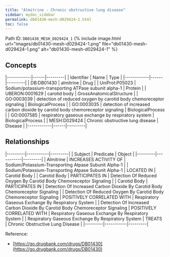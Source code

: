```yaml
---
title: "Almitrine - Chronic obstructive lung disease"
sidebar: mydoc_sidebar
permalink: db01430-mesh-d029424-1.html
toc: false 
---
```



Path ID: `DB01430_MESH_D029424_1`
{% include image.html url="images/db01430-mesh-d029424-1.png" file="db01430-mesh-d029424-1.png" alt="db01430-mesh-d029424-1" %}

## Concepts

|------------|------|---------|
| Identifier | Name | Type    |
|------------|------|---------|
| DB:DB01430 | almitrine | Drug |
| UniProt:P05023 | Sodium/potassium-transporting ATPase subunit alpha-1 | Protein |
| UBERON:0001629 | carotid body | GrossAnatomicalStructure |
| GO:0003039 | detection of reduced oxygen by carotid body chemoreceptor signaling | BiologicalProcess |
| GO:0003035 | detection of increased carbon dioxide by carotid body chemoreceptor signaling | BiologicalProcess |
| GO:0007585 | respiratory gaseous exchange by respiratory system | BiologicalProcess |
| MESH:D029424 | Chronic obstructive lung disease | Disease |
|------------|------|---------|

## Relationships

|---------|-----------|---------|
| Subject | Predicate | Object  |
|---------|-----------|---------|
| Almitrine | INCREASES ACTIVITY OF | Sodium/Potassium-Transporting Atpase Subunit Alpha-1 |
| Sodium/Potassium-Transporting Atpase Subunit Alpha-1 | LOCATED IN | Carotid Body |
| Carotid Body | PARTICIPATES IN | Detection Of Reduced Oxygen By Carotid Body Chemoreceptor Signaling |
| Carotid Body | PARTICIPATES IN | Detection Of Increased Carbon Dioxide By Carotid Body Chemoreceptor Signaling |
| Detection Of Reduced Oxygen By Carotid Body Chemoreceptor Signaling | POSITIVELY CORRELATED WITH | Respiratory Gaseous Exchange By Respiratory System |
| Detection Of Increased Carbon Dioxide By Carotid Body Chemoreceptor Signaling | POSITIVELY CORRELATED WITH | Respiratory Gaseous Exchange By Respiratory System |
| Respiratory Gaseous Exchange By Respiratory System | TREATS | Chronic Obstructive Lung Disease |
|---------|-----------|---------|

Reference: 
  - [https://go.drugbank.com/drugs/DB01430](https://go.drugbank.com/drugs/DB01430)
